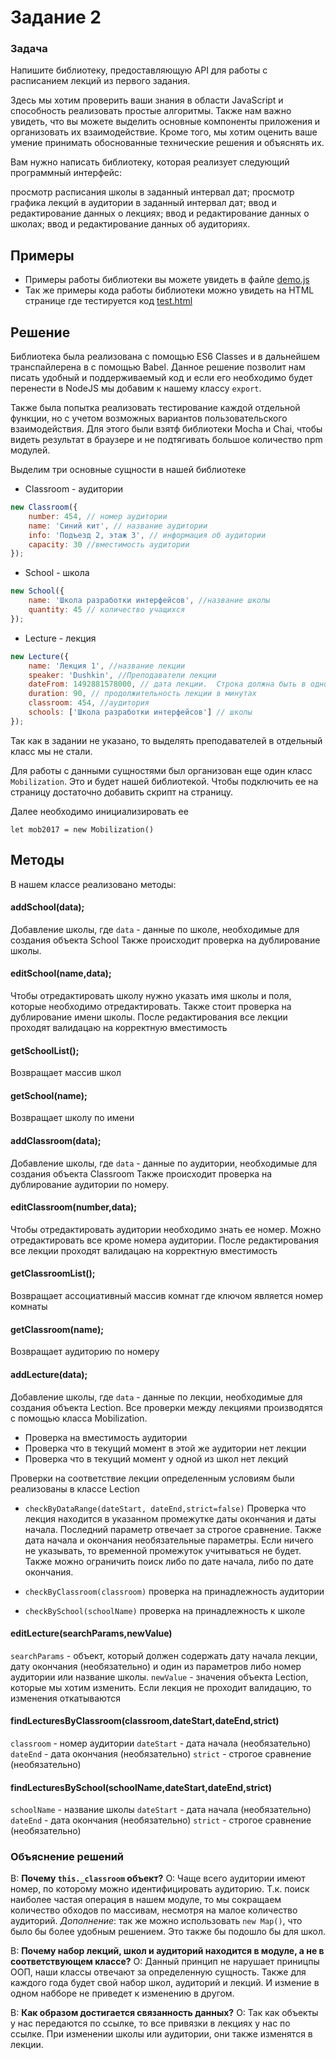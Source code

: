 # Задание 2

### Задача
Напишите библиотеку, предоставляющую API для работы с расписанием лекций из первого задания.

Здесь мы хотим проверить ваши знания в области JavaScript и способность реализовать простые алгоритмы. Также нам важно увидеть, что вы можете выделить основные компоненты приложения и организовать их взаимодействие. Кроме того, мы хотим оценить ваше умение принимать обоснованные технические решения и объяснять их.

Вам нужно написать библиотеку, которая реализует следующий программный интерфейс:

просмотр расписания школы в заданный интервал дат;
просмотр графика лекций в аудитории в заданный интервал дат;
ввод и редактирование данных о лекциях;
ввод и редактирование данных о школах;
ввод и редактирование данных об аудиториях.

## Примеры

+ Примеры работы библиотеки вы можете увидеть в файле [demo.js](./demo.js)
+ Так же примеры кода работы библиотеки можно увидеть на HTML странице где тестируется код [test.html](./test.html)

## Решение

Библиотека была реализована с помощью ES6 Classes и в дальнейшем транспайлерена в с помощью Babel. Данное решение позволит нам писать удобный и поддерживаемый код и если его необходимо будет перенести в NodeJS мы добавим к нашему классу `export`.

Также была попытка реализовать тестирование каждой отдельной функции, но с учетом возможных вариантов пользовательского взаимодействия. Для этого были взятф библиотеки Mocha и Chai, чтобы видеть результат в браузере и не подтягивать большое количество npm модулей.

Выделим три основные сущности в нашей библиотеке

+ Classroom - аудитории

```javascript
new Classroom({
    number: 454, // номер аудитории
    name: 'Синий кит', // название аудитории
    info: 'Подъезд 2, этаж 3', // информация об аудитории
    capacity: 30 //вместимость аудитории
});
```

+ School - школа

```javascript
new School({
    name: 'Школа разработки интерфейсов', //название школы
    quantity: 45 // количество учащихся
});
```

+ Lecture - лекция

```javascript
new Lecture({
    name: 'Лекция 1', //название лекции
    speaker: 'Dushkin', //Преподаватели лекции
    dateFrom: 1492881578000, // дата лекции.  Строка должна быть в одном из форматов, распознаваемых методом Date.parse() (совместимые с IETF RFC 2822 временные метки [на английском, на русском], а также версия ISO8601 [на английском, на русском])
    duration: 90, // продолжительность лекции в минутах
    classroom: 454, //аудитория
    schools: ['Школа разработки интерфейсов'] // школы
});
```
Так как в задании не указано, то выделять преподавателей в отдельный класс мы не стали.

Для работы с данными сущностями был организован еще один класс `Mobilization`. Это и будет нашей библиотекой. 
Чтобы подключить ее на страницу достаточно добавить скрипт на страницу.

Далее необходимо инициализировать ее

`let mob2017 = new Mobilization()`

## Методы

В нашем классе реализовано методы:

#### addSchool(data);
Добавление школы, где `data` - данные по школе, необходимые для создания объекта School
Также происходит проверка на дублирование школы.

#### editSchool(name,data);
Чтобы отредактировать школу нужно указать имя школы и поля, которые необходимо отредактировать.
Также стоит проверка на дублирование имени школы.
После редактирования все лекции проходят валидацаю на корректную вместимость

#### getSchoolList();
Возвращает массив школ

#### getSchool(name);
Возвращает школу по имени

#### addClassroom(data);
Добавление школы, где `data` - данные по аудитории, необходимые для создания объекта Classroom
Также происходит проверка на дублирование аудитории по номеру.

#### editClassroom(number,data);
Чтобы отредактировать аудитории необходимо знать ее номер.
Можно отредактировать все кроме номера аудитории.
После редактирования все лекции проходят валидацаю на корректную вместимость

#### getСlassroomList();
Возвращает ассоциативный массив комнат где ключом является номер комнаты

#### getСlassroom(name);
Возвращает аудиторию по номеру


#### addLecture(data);
Добавление школы, где `data` - данные по лекции, необходимые для создания объекта Lection.
Все проверки между лекциями производятся с помощью класса Mobilization.
+ Проверка на вместимость аудитории
+ Проверка что в текущий момент в этой же аудитории нет лекции
+ Проверка что в текущий момент у одной из школ нет лекций

Проверки на соответствие лекции определенным условиям были реализованы в классе Lection
+ `checkByDataRange(dateStart, dateEnd,strict=false)` Проверка что лекция находится в указанном промежутке даты окончания и даты начала. 
Последний параметр отвечает за строгое сравнение. Также дата начала и окончания необязательные параметры. Если ничего не указывать, то временной промежуток учитываться не будет. Также можно ограничить поиск либо по дате начала, либо по дате окончания.

+ `checkByClassroom(classroom)` проверка на принадлежность аудитории
+ `checkBySchool(schoolName)` проверка на принадлежность к школе

#### editLecture(searchParams,newValue)
`searchParams` - объект, который должен содержать дату начала лекции, дату окончания (необязательно) и один из параметров либо номер аудитории или название школы.
`newValue` - значения объекта Lection, которые мы хотим изменить.
Если лекция не проходит валидацию, то изменения откатываются

#### findLecturesByClassroom(classroom,dateStart,dateEnd,strict)
`classroom` - номер аудитории
`dateStart` - дата начала (необязательно)
`dateEnd` - дата окончания (необязательно)
`strict` - строгое сравнение (необязательно)

#### findLecturesBySchool(schoolName,dateStart,dateEnd,strict)
`schoolName` - название школы
`dateStart` - дата начала (необязательно)
`dateEnd` - дата окончания (необязательно)
`strict` - строгое сравнение (необязательно)

### Объяснение решений

В: **Почему `this._classroom` объект?**
О: Чаще всего аудитории имеют номер, по которому можно идентифицировать аудиторию. Т.к. поиск наиболее частая операция в нашем модуле, то мы сокращаем количество обходов по массивам, несмотря на малое количество аудиторий.
_Дополнение_: так же можно использовать `new Map()`, что было бы более удобным решением. Это также бы подошло бы для школ.

В: **Почему набор лекций, школ и аудиторий находится в модуле, а не в соответствующем классе?**
О: Данный принцип не нарушает приницпы ООП, наши классы отвечают за определенную сущность. Также для каждого года будет свой набор школ, аудиторий и лекций. И измение в одном набборе не приведет к изменению в другом.

В: **Как образом достигается связанность данных?**
О: Так как объекты у нас передаются по ссылке, то все привязки в лекциях у нас по ссылке. При изменении школы или аудитории, они также изменятся в лекции.









